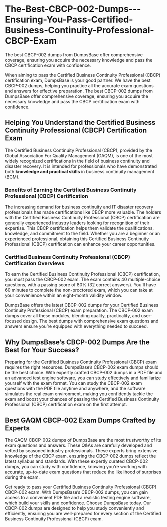 # The-Best-CBCP-002-Dumps---Ensuring-You-Pass-Certified-Business-Continuity-Professional-CBCP-Exam
The best CBCP-002 dumps from DumpsBase offer comprehensive coverage, ensuring you acquire the necessary knowledge and pass the CBCP certification exam with confidence.

When aiming to pass the Certified Business Continuity Professional (CBCP) certification exam, DumpsBase is your good partner. We have the best CBCP-002 dumps, helping you practice all the accurate exam questions and answers for effective preparation. The best CBCP-002 dumps from DumpsBase offer comprehensive coverage, ensuring you acquire the necessary knowledge and pass the CBCP certification exam with confidence.

## Helping You Understand the Certified Business Continuity Professional (CBCP) Certification Exam

The Certified Business Continuity Professional (CBCP), provided by the Global Association For Quality Management (GAQM), is one of the most widely recognized certifications in the field of business continuity and disaster recovery. It is intended for professionals who have demonstrated both **knowledge and practical skills** in business continuity management (BCM).

### Benefits of Earning the Certified Business Continuity Professional (CBCP) Certification

The increasing demand for business continuity and IT disaster recovery professionals has made certifications like CBCP more valuable. The holders with the Certified Business Continuity Professional (CBCP) certification are generally experienced industry leaders looking for recognition of their expertise. This CBCP certification helps them validate the qualifications, knowledge, and commitment to the field. Whether you are a beginner or an experienced professional, obtaining this Certified Business Continuity Professional (CBCP) certification can enhance your career opportunities.

### Certified Business Continuity Professional (CBCP) Certification Overviews

To earn the Certified Business Continuity Professional (CBCP) certification, you must pass the CBCP-002 exam. The exam contains 40 multiple-choice questions, with a passing score of 80% (32 correct answers). You'll have 60 minutes to complete the non-proctored exam, which you can take at your convenience within an eight-month validity window.

DumpsBase offers the latest CBCP-002 dumps for your Certified Business Continuity Professional (CBCP) exam preparation. The CBCP-002 exam dumps cover all these modules, blending quality, practicality, and user-focused design. The best dumps with comprehensive exam questions and answers ensure you’re equipped with everything needed to succeed. 

## Why DumpsBase’s CBCP-002 Dumps Are the Best for Your Success?

Preparing for the Certified Business Continuity Professional (CBCP) exam requires the right resources. DumpsBase’s CBCP-002 exam dumps should be the best choice. With expertly crafted CBCP-002 dumps in a PDF file and an advanced test engine software, you can study effectively and familiarize yourself with the exam format. You can study the CBCP-002 exam questions with the PDF file anytime and anywhere, and the software simulates the real exam environment, making you confidently tackle the exam and boost your chances of passing the Certified Business Continuity Professional (CBCP) certification exam on the first attempt. 

## Best GAQM CBCP-002 Exam Dumps Crafted by Experts

The GAQM CBCP-002 dumps of DumpsBase are the most trustworthy of its exam questions and answers. These Q&As are carefully developed and vetted by seasoned industry professionals. These experts bring extensive knowledge of the CBCP exam, ensuring the CBCP-002 dumps reflect the latest syllabus and standards. With these expertly curated CBCP-002 dumps, you can study with confidence, knowing you’re working with accurate, up-to-date exam questions that reduce the likelihood of surprises during the exam.  

Get ready to pass your Certified Business Continuity Professional (CBCP) CBCP-002 exam. With DumpsBase’s CBCP-002 dumps, you can gain access to a convenient PDF file and a realistic testing engine software, which build your skills and confidence. Choose DumpsBase today. Our CBCP-002 dumps are designed to help you study conveniently and efficiently, ensuring you are well-prepared for every section of the Certified Business Continuity Professional (CBCP) exam.
